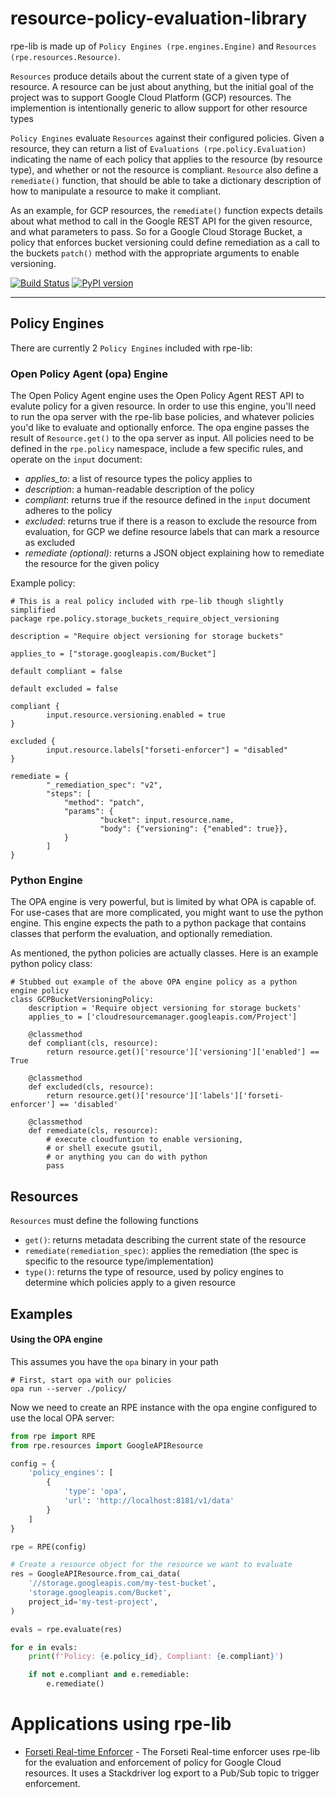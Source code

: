 # resource-policy-evaluation-library

rpe-lib is made up of `Policy Engines (rpe.engines.Engine)` and `Resources (rpe.resources.Resource)`.

`Resources` produce details about the current state of a given type of resource. A resource can be just about anything, but the initial goal of the project was to support Google Cloud Platform (GCP) resources. The implemention is intentionally generic to allow support for other resource types

`Policy Engines` evaluate `Resources` against their configured policies. Given a resource, they can return a list of `Evaluations (rpe.policy.Evaluation)` indicating the name of each policy that applies to the resource (by resource type), and whether or not the resource is compliant. `Resource` also define a `remediate()` function, that should be able to take a dictionary description of how to manipulate a resource to make it compliant.

As an example, for GCP resources, the `remediate()` function expects details about what method to call in the Google REST API for the given resource, and what parameters to pass. So for a Google Cloud Storage Bucket, a policy that enforces bucket versioning could define remediation as a call to the buckets `patch()` method with the appropriate arguments to enable versioning.

[![Build Status](https://api.travis-ci.org/forseti-security/resource-policy-evaluation-library.svg?branch=master)](https://travis-ci.org/forseti-security/resource-policy-evaluation-library/)
[![PyPI version](https://badge.fury.io/py/rpe-lib.svg)](https://badge.fury.io/py/rpe-lib)

---

## Policy Engines

There are currently 2 `Policy Engines` included with rpe-lib:

### Open Policy Agent (opa) Engine

The Open Policy Agent engine uses the Open Policy Agent REST API to evalute policy for a given resource. In order to use this engine, you'll need to run the opa server with the rpe-lib base policies, and whatever policies you'd like to evaluate and optionally enforce. The opa engine passes the result of `Resource.get()` to the opa server as input. All policies need to be defined in the `rpe.policy` namespace, include a few specific rules, and operate on the `input` document:

* _applies\_to_: a list of resource types the policy applies to
* _description_: a human-readable description of the policy
* _compliant_: returns true if the resource defined in the `input` document adheres to the policy
* _excluded_: returns true if there is a reason to exclude the resource from evaluation, for GCP we define resource labels that can mark a resource as excluded
* _remediate (optional)_: returns a JSON object explaining how to remediate the resource for the given policy

Example policy:

```
# This is a real policy included with rpe-lib though slightly simplified
package rpe.policy.storage_buckets_require_object_versioning

description = "Require object versioning for storage buckets"

applies_to = ["storage.googleapis.com/Bucket"]

default compliant = false

default excluded = false

compliant {
        input.resource.versioning.enabled = true
}

excluded {
        input.resource.labels["forseti-enforcer"] = "disabled"
}

remediate = {
        "_remediation_spec": "v2",
        "steps": [
            "method": "patch",
            "params": {
                    "bucket": input.resource.name,
                    "body": {"versioning": {"enabled": true}},
            }
        ]
}
```

### Python Engine
The OPA engine is very powerful, but is limited by what OPA is capable of. For use-cases that are more complicated, you might want to use the python engine. This engine expects the path to a python package that contains classes that perform the evaluation, and optionally remediation.

As mentioned, the python policies are actually classes. Here is an example python policy class:

```
# Stubbed out example of the above OPA engine policy as a python engine policy
class GCPBucketVersioningPolicy:
    description = 'Require object versioning for storage buckets'
    applies_to = ['cloudresourcemanager.googleapis.com/Project']

    @classmethod
    def compliant(cls, resource):
        return resource.get()['resource']['versioning']['enabled'] == True

    @classmethod
    def excluded(cls, resource):
        return resource.get()['resource']['labels']['forseti-enforcer'] == 'disabled'

    @classmethod
    def remediate(cls, resource):
        # execute cloudfuntion to enable versioning,
        # or shell execute gsutil,
        # or anything you can do with python
        pass
```

## Resources

`Resources` must define the following functions

* `get()`: returns metadata describing the current state of the resource
* `remediate(remediation_spec)`: applies the remediation (the spec is specific to the resource type/implementation)
* `type()`: returns the type of resource, used by policy engines to determine which policies apply to a given resource

## Examples

#### Using the OPA engine

This assumes you have the `opa` binary in your path

```
# First, start opa with our policies
opa run --server ./policy/
```

Now we need to create an RPE instance with the opa engine configured to use the local OPA server:

```python
from rpe import RPE
from rpe.resources import GoogleAPIResource

config = {
    'policy_engines': [
        {
            'type': 'opa',
            'url': 'http://localhost:8181/v1/data'
        }
    ]
}

rpe = RPE(config)

# Create a resource object for the resource we want to evaluate
res = GoogleAPIResource.from_cai_data(
    '//storage.googleapis.com/my-test-bucket',
    'storage.googleapis.com/Bucket',
    project_id='my-test-project',
)

evals = rpe.evaluate(res)

for e in evals:
    print(f'Policy: {e.policy_id}, Compliant: {e.compliant}')

    if not e.compliant and e.remediable:
        e.remediate()
```



# Applications using rpe-lib

* [Forseti Real-time Enforcer](https://github.com/forseti-security/real-time-enforcer) - The Forseti Real-time enforcer uses rpe-lib for the evaluation and enforcement of policy for Google Cloud resources. It uses a Stackdriver log export to a Pub/Sub topic to trigger enforcement.
